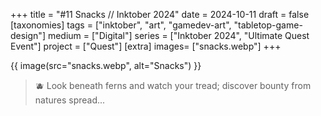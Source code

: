 +++
title = "#11 Snacks // Inktober 2024"
date = 2024-10-11
draft =  false
[taxonomies]
tags = ["inktober", "art", "gamedev-art", "tabletop-game-design"]
medium = ["Digital"]
series = ["Inktober 2024", "Ultimate Quest Event"]
project = ["Quest"]
[extra]
images= ["snacks.webp"]
+++

{{ image(src="snacks.webp", alt="Snacks") }}

> 🫐 Look beneath ferns and watch your tread; discover bounty from natures spread...
